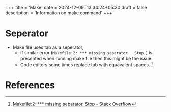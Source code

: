 +++
title = 'Make'
date = 2024-12-09T13:34:24+05:30
draft = false
description = 'Information on make command'
+++

# Seperator

- Make file uses tab as a seperator,
  - if similar error (`Makefile:2: *** missing separator.  Stop.`) is presented when running make file then this might be the issue.
  - Code editors some times replace tab with equavalent spaces. [^1]

# References

[^1]:[Makefile:2: *** missing separator. Stop - Stack Overflow](https://stackoverflow.com/questions/23927212/makefile2-missing-separator-stop)
